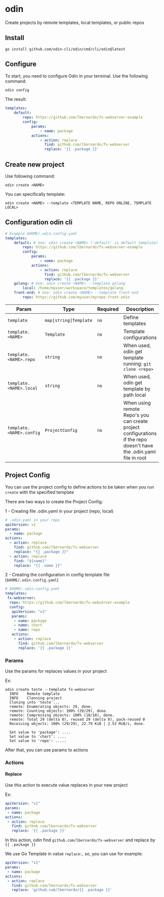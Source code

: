# odin

Create projects by remote templates, local templates,  or public repos

## Install

```shell
go install github.com/odin-cli/odin/cmd/cli/odin@latest
```

## Configure

To start, you need to configure Odin in your terminal. Use the following command:

```bash
odin config
```

The result:

```yaml
templates:
    default:
        repo: https://github.com/lbernardo/fx-webserver-example
        config:
            params:
                - name: package
            actions:
                - action: replace
                  find: github.com/lbernardo/fx-webserver
                  replace: '{{ .package }}'
```

## Create new project

Use following command:

```shell
odin create <NAME>
```

You can specifically template:

```shell
odin create <NAME> --template <TEMPLATE NAME, REPO ONLINE, TEMPLATE LOCAL> 
```

## Configuration odin cli

```yaml
# Example $HOME/.odin.config.yaml
templates:
    default: # Use: odin create <NAME> ('default' is default template) 
        repo: https://github.com/lbernardo/fx-webserver-example
        config:
            params:
                - name: package
            actions:
                - action: replace
                  find: github.com/lbernardo/fx-webserver
                  replace: '{{ .package }}'
    golang: # Use: odin create <NAME> --template golang
        local: /home/myuser/workspace/templates/golang
    front-end: # Use: odin create <NAME> --template front-end
        repo: https://github.com/myuser/myrepo-front-odin
```

| Param                    | Type                  | Required | Description                                                                                                         |
|--------------------------|-----------------------|----------|---------------------------------------------------------------------------------------------------------------------|
 | `template`               | `map[string]Template` | `no`     | Define templates                                                                                                    |
 | `template.<NAME>`        | `Template`            | `no`     | Template configurations                                                                                             |
 | `template.<NAME>.repo`   | `string`              | `no`     | When used, odin get template running: ```git clone <repo>```                                                        |
 | `template.<NAME>.local`  | `string`              | `no`     | When used, odin get template by path local                                                                          |
  | `template.<NAME>.config` | `ProjectConfig`       | `no`     | When using remote Repo's you can create project configurations if the repo doesn't have the .odin.yaml file in root |
  

## Project Config

You can use the project config to define actions to be taken when you run `create` with the specified template

There are two ways to create the Project Config:

1 - Creating file .odin.yaml in your project (repo, local)
```yaml
# .odin.yaml in your repo
apiVersion: v1
params:
  - name: package
actions:
  - action: replace
    find: github.com/lbernardo/fx-webserver
    replace: "{{ .package }}"
  - action: replace
    find: "${name}"
    replace: "{{ .name }}"
```


2 - Creating the configuration in config template file (`$HOME/.odin.config.yaml`)

```yaml
# $HOME/.odin.config.yaml
templates:
 fx-webserver:
  repo: https://github.com/lbernardo/fx-webserver-example
  config:
   apiVersion: "v1"
   params:
    - name: package
    - name: chart
    - name: repo
   actions:
    - action: replace
      find: github.com/lbernardo/fx-webserver
      replace: '{{ .package }}'
```

### Params

Use the params for replaces values in your project

Ex:

```shell
odin create teste --template fx-webserver
  INFO    Remote template
  INFO    Clonning project
  Cloning into 'teste'...
  remote: Enumerating objects: 29, done.
  remote: Counting objects: 100% (29/29), done.
  remote: Compressing objects: 100% (18/18), done.
  remote: Total 29 (delta 0), reused 29 (delta 0), pack-reused 0
  Receiving objects: 100% (29/29), 22.79 KiB | 2.53 MiB/s, done.
  
  Set value to 'package': ....
  Set value to 'chart': ....
  Set value to 'repo': .....
```

After that, you can use params to actions

### Actions

#### Replace

Use this action to execute value replaces in your new project

Ex:

```yaml
apiVersion: "v1"
params:
 - name: package
actions:
 - action: replace
   find: github.com/lbernardo/fx-webserver
   replace: '{{ .package }}'
```

In this action, odin find `github.com/lbernardo/fx-webserver` and replace by `{{ .package }}`

We use Go Template in value `replace:`, so, you can use for example: 

```yaml
apiVersion: "v1"
params:
 - name: package
actions:
 - action: replace
   find: github.com/lbernardo/fx-webserver
   replace: 'github.com/lbernardo/{{ .package }}'
```